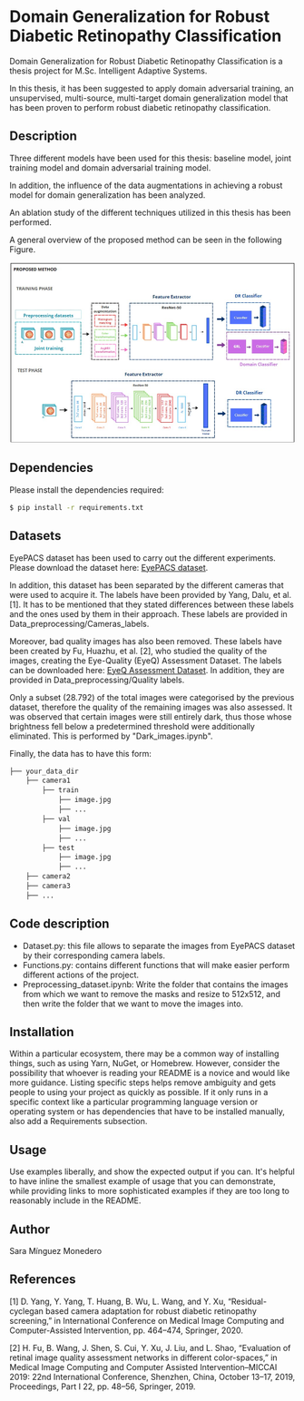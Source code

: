 # Domain Generalization for Robust Diabetic Retinopathy Classification
Domain Generalization for Robust Diabetic Retinopathy Classification is a thesis project for M.Sc. Intelligent Adaptive Systems.

In this thesis, it has been suggested to apply domain adversarial training, an unsupervised, multi-source, multi-target domain generalization model that has been proven to perform robust diabetic retinopathy classification.

## Description
Three different models have been used for this thesis: baseline model, joint training model and domain adversarial training model. 

In addition, the influence of the data augmentations in achieving a robust model for domain generalization has been analyzed.

An ablation study of the different techniques utilized in this thesis has been performed.

A general overview of the proposed method can be seen in the following Figure. 

![Image](Images/Proposed_method.jpg)


## Dependencies 

Please install the dependencies required:

```bash
$ pip install -r requirements.txt
```

## Datasets 

EyePACS dataset has been used to carry out the different experiments. Please download the dataset here: [EyePACS dataset](https://www.kaggle.com/competitions/diabetic-retinopathy-detection/data).

In addition, this dataset has been separated by the different cameras that were used to acquire it. The labels have been provided by Yang, Dalu, et al. [1]. It has to be mentioned that they stated differences between these labels and the ones used by them in their approach. These labels are provided in Data_preprocessing/Cameras_labels.

Moreover, bad quality images has also been removed. These labels have been created by Fu, Huazhu, et al. [2], who studied the quality of the images, creating the Eye-Quality (EyeQ) Assessment Dataset. The labels can be downloaded here: [EyeQ Assessment Dataset](https://github.com/HzFu/EyeQ/tree/master/data). In addition, they are provided in Data_preprocessing/Quality labels. 

Only a subset (28.792) of the total images were categorised by the previous dataset, therefore the quality of the remaining images was also assessed. It was observed that certain images were still entirely dark, thus those whose brightness fell below a predetermined threshold were additionally eliminated. This is performed by "Dark_images.ipynb". 

Finally, the data has to have this form: 

```bash
├── your_data_dir
    ├── camera1
        ├── train
            ├── image.jpg
            ├── ...
        ├── val
            ├── image.jpg
            ├── ...
        ├── test
            ├── image.jpg
            ├── ...
    ├── camera2
    ├── camera3
    ├── ...
```

## Code description

- Dataset.py: this file allows to separate the images from EyePACS dataset by their corresponding camera labels.
- Functions.py: contains different functions that will make easier perform different actions of the project. 
- Preprocessing_dataset.ipynb: Write the folder that contains the images from which we want to remove the masks and resize to 512x512, and then write the folder that we want to move the images into.


## Installation
Within a particular ecosystem, there may be a common way of installing things, such as using Yarn, NuGet, or Homebrew. However, consider the possibility that whoever is reading your README is a novice and would like more guidance. Listing specific steps helps remove ambiguity and gets people to using your project as quickly as possible. If it only runs in a specific context like a particular programming language version or operating system or has dependencies that have to be installed manually, also add a Requirements subsection.

## Usage
Use examples liberally, and show the expected output if you can. It's helpful to have inline the smallest example of usage that you can demonstrate, while providing links to more sophisticated examples if they are too long to reasonably include in the README.

## Author
Sara Mínguez Monedero

## References 
[1] D. Yang, Y. Yang, T. Huang, B. Wu, L. Wang, and Y. Xu, “Residual-cyclegan based camera adaptation for robust diabetic retinopathy screening,” in International Conference on Medical Image Computing and Computer-Assisted Intervention, pp. 464–474, Springer, 2020.

[2] H. Fu, B. Wang, J. Shen, S. Cui, Y. Xu, J. Liu, and L. Shao, “Evaluation of retinal image quality assessment networks in different color-spaces,” in Medical Image Computing and Computer Assisted Intervention–MICCAI 2019: 22nd International Conference, Shenzhen, China, October 13–17, 2019, Proceedings, Part I 22, pp. 48–56, Springer, 2019.

